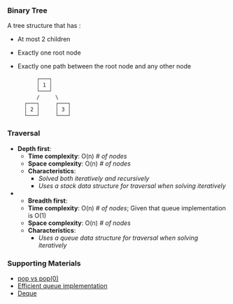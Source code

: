 ### Binary Tree

A tree structure that has :
- At most 2 children 
- Exactly one root node
- Exactly one path between the root node and any other node
  
      
            ┌───┐
            │ 1 │
            └───┘
            /     \
        ┌───┐     ┌───┐
        │ 2 │     │ 3 │
        └───┘     └───┘


### Traversal 
- **Depth first**:
  - **Time complexity**: O(n) *# of nodes*
  - **Space complexity**: O(n) *# of nodes*
  - **Characteristics**:
    - *Solved both iteratively and recursively*
    - *Uses a stack data structure for traversal when solving iteratively*
- - **Breadth first**:
  - **Time complexity**: O(n) *# of nodes*; Given that queue implementation is O(1)
  - **Space complexity**: O(n) *# of nodes*
  - **Characteristics**:
    - *Uses a queue data structure for traversal when solving iteratively*


### Supporting Materials
- [pop vs pop(0)](https://stackoverflow.com/questions/34633178/why-is-the-big-o-of-pop-different-from-pop0-in-python)
- [Efficient queue implementation](https://stackoverflow.com/questions/45688871/implementing-an-efficient-queue-in-python)
- [Deque](https://docs.python.org/3/library/collections.html#deque-objects)